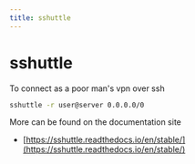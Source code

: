 ```yaml
---
title: sshuttle
---
```


# sshuttle

To connect as a poor man's vpn over ssh

```bash
sshuttle -r user@server 0.0.0.0/0 
```

More can be found on the documentation site

* [https://sshuttle.readthedocs.io/en/stable/](https://sshuttle.readthedocs.io/en/stable/)